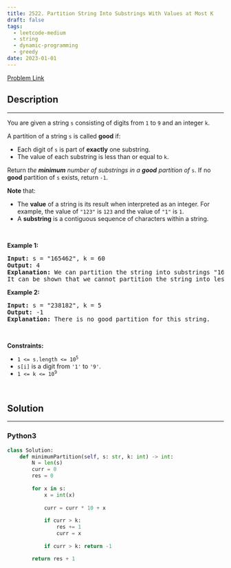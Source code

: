 ```yaml
---
title: 2522. Partition String Into Substrings With Values at Most K
draft: false
tags: 
  - leetcode-medium
  - string
  - dynamic-programming
  - greedy
date: 2023-01-01
---
```


[Problem Link](https://leetcode.com/problems/partition-string-into-substrings-with-values-at-most-k/)

## Description

---
<p>You are given a string <code>s</code> consisting of digits from <code>1</code> to <code>9</code> and an integer <code>k</code>.</p>

<p>A partition of a string <code>s</code> is called <strong>good</strong> if:</p>

<ul>
	<li>Each digit of <code>s</code> is part of <strong>exactly</strong> one substring.</li>
	<li>The value of each substring is less than or equal to <code>k</code>.</li>
</ul>

<p>Return <em>the <strong>minimum</strong> number of substrings in a <strong>good</strong> partition of</em> <code>s</code>. If no <strong>good</strong> partition of <code>s</code> exists, return <code>-1</code>.</p>

<p><b>Note</b> that:</p>

<ul>
	<li>The <strong>value</strong> of a string is its result when interpreted as an integer. For example, the value of <code>&quot;123&quot;</code> is <code>123</code> and the value of <code>&quot;1&quot;</code> is <code>1</code>.</li>
	<li>A <strong>substring</strong> is a contiguous sequence of characters within a string.</li>
</ul>

<p>&nbsp;</p>
<p><strong class="example">Example 1:</strong></p>

<pre>
<strong>Input:</strong> s = &quot;165462&quot;, k = 60
<strong>Output:</strong> 4
<strong>Explanation:</strong> We can partition the string into substrings &quot;16&quot;, &quot;54&quot;, &quot;6&quot;, and &quot;2&quot;. Each substring has a value less than or equal to k = 60.
It can be shown that we cannot partition the string into less than 4 substrings.
</pre>

<p><strong class="example">Example 2:</strong></p>

<pre>
<strong>Input:</strong> s = &quot;238182&quot;, k = 5
<strong>Output:</strong> -1
<strong>Explanation:</strong> There is no good partition for this string.
</pre>

<p>&nbsp;</p>
<p><strong>Constraints:</strong></p>

<ul>
	<li><code>1 &lt;= s.length &lt;= 10<sup>5</sup></code></li>
	<li><code>s[i]</code> is a digit from <code>&#39;1&#39;</code> to <code>&#39;9&#39;</code>.</li>
	<li><code>1 &lt;= k &lt;= 10<sup>9</sup></code></li>
</ul>

<p>&nbsp;</p>
<style type="text/css">.spoilerbutton {display:block; border:dashed; padding: 0px 0px; margin:10px 0px; font-size:150%; font-weight: bold; color:#000000; background-color:cyan; outline:0; 
}
.spoiler {overflow:hidden;}
.spoiler > div {-webkit-transition: all 0s ease;-moz-transition: margin 0s ease;-o-transition: all 0s ease;transition: margin 0s ease;}
.spoilerbutton[value="Show Message"] + .spoiler > div {margin-top:-500%;}
.spoilerbutton[value="Hide Message"] + .spoiler {padding:5px;}
</style>


## Solution

---
### Python3
``` py title='partition-string-into-substrings-with-values-at-most-k'
class Solution:
    def minimumPartition(self, s: str, k: int) -> int:
        N = len(s)
        curr = 0
        res = 0
        
        for x in s:
            x = int(x)
            
            curr = curr * 10 + x
            
            if curr > k:
                res += 1
                curr = x
            
            if curr > k: return -1

        return res + 1
            
            
```

